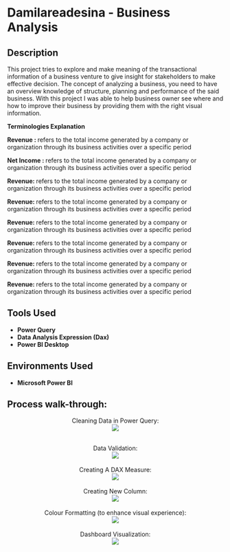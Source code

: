 <h1>Damilareadesina - Business Analysis</h1>

<h2>Description</h2>
This project tries to explore and make meaning of the transactional information of a business venture to give insight for stakeholders to make effective decision. The concept of analyzing a business, you need to have an overview knowledge of structure, planning and performance of the said business. With this project I was able to help business owner see where and how to improve their business by providing them with the right visual information. 

<b>Terminologies Explanation </b>

<b>Revenue : </b> refers to the total income generated by a company or organization through its business activities over a specific period

<b>Net Income : </b> refers to the total income generated by a company or organization through its business activities over a specific period

<b>Revenue: </b> refers to the total income generated by a company or organization through its business activities over a specific period

<b>Revenue: </b> refers to the total income generated by a company or organization through its business activities over a specific period

<b>Revenue: </b> refers to the total income generated by a company or organization through its business activities over a specific period

<b>Revenue: </b> refers to the total income generated by a company or organization through its business activities over a specific period

<b>Revenue: </b> refers to the total income generated by a company or organization through its business activities over a specific period

<b>Revenue: </b> refers to the total income generated by a company or organization through its business activities over a specific period
<br />



<h2>Tools Used</h2>

- <b>Power  Query</b>
- <b>Data Analysis Expression (Dax)</b>
- <b>Power BI Desktop</b>


<h2>Environments Used </h2>

- <b>Microsoft Power BI</b>

<h2>Process walk-through:</h2>

<p align="center">
Cleaning Data in Power Query: <br/>
<img src="https://github.com/Damilareadesina/Business-Analysis./assets/126564128/7b232941-4aab-43ee-929b-7f066ad8f737.JPG"/>
<br />
<br />
<p align="center">
Data Validation:  <br/>

<img src="https://github.com/Damilareadesina/Business-Analysis./assets/126564128/988c25d9-334c-4da0-92fc-d0da7725a2cd.JPG"/>

<br />
<br />
Creating A DAX Measure:  <br/>
<img src="https://github.com/Damilareadesina/Business-Analysis./assets/126564128/358bd02b-ab7b-4fc8-b081-d6c11d2185d5.JPG"/>
<br />

<br />
Creating New Column:  <br/>
<img src="https://github.com/Damilareadesina/Business-Analysis./assets/126564128/988c25d9-334c-4da0-92fc-d0da7725a2cd.JPG"/>
<br />
<br />
Colour Formatting (to enhance visual experience):  <br/>
<img src="https://github.com/Damilareadesina/Business-Analysis./assets/126564128/34716ef1-1e6f-4845-9038-a88b6fd84e9d.JPG"/>
<br />
<br />
Dashboard Visualization:  <br/>
<img src="https://github.com/Damilareadesina/Business-Analysis./assets/126564128/4e5d7fe1-1bb2-417e-9d41-64b64e751274.JPG"/>
<br />
<br />

</p>

